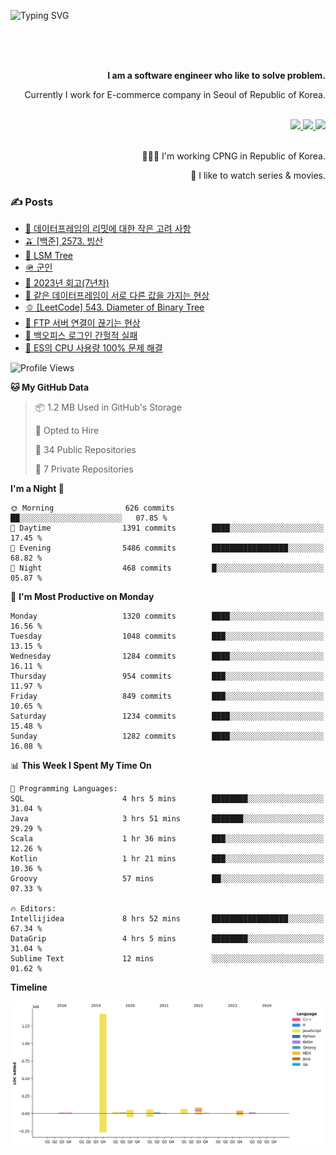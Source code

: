 ![Typing SVG](https://readme-typing-svg.herokuapp.com/?lines=Hello,+I'm+Changkwon+😎&height=150&width=1024&size=40&color=458588&background=282828&center=true&vCenter=true&multiline=false&duration=2000&pause=0)

<div align=right>
  <br/>
  <br/>  
  <br/>
  
  **I am a software engineer who like to solve problem.**<br/>
  
  Currently I work for E-commerce company in Seoul of Republic of Korea.<br/>
  <br/>

  <a href="https://www.linkedin.com/in/spearkkk/" target="_blank">
    <img src="https://img.shields.io/badge/LinkedIn-305D61.svg?&style=for-the-badge&logo=linkedin&logoColor=ffffff&labelColor=305D61&logoWidth=20"/>
  </a>
  <a href="http://spearkkk.dev/en/resume/" target="_blank">
    <img src="https://img.shields.io/badge/resume-305D61.svg?&style=for-the-badge&logo=ReadtheDocs&logoColor=ffffff&labelColor=305D61&logoWidth=20"/>
  </a>
  <a href="https://spearkkk.dev/" target="_blank">
    <img src="https://img.shields.io/badge/blog-305D61.svg?&style=for-the-badge&logo=ReadtheDocs&logoColor=ffffff&labelColor=305D61&logoWidth=20"/>
  </a>
  
  <br/>
  <br/>
  
  👨🏼‍💻 I'm working CPNG in Republic of Korea.
  <br/>
  
  🍿 I like to watch series & movies.
  <br/>

</div>
  
<div align=left>
  
  <div>
    
  ### ✍️ Posts
    
  </div>
  
  <!-- BLOGPOSTS:START -->
- [🍄 데이터프레임의 리밋에 대한 작은 고려 사항](https://spearkkk.dev/dataframe-limit)
- [🫒 [백준] 2573. 빙산](https://spearkkk.dev/%EB%B0%B1%EC%A4%80-2573-%EB%B9%99%EC%82%B0)
- [🌽 LSM Tree](https://spearkkk.dev/lsm-tree)
- [🪖 군인](https://spearkkk.dev/soldier)
- [📝 2023년 회고(7년차)](https://spearkkk.dev/7%EB%85%84%EC%B0%A8-%ED%9A%8C%EA%B3%A0)
- [🍞 같은 데이터프레임이 서로 다른 값을 가지는 현상](https://spearkkk.dev/two-dataframe-have-another-value)
- [🫑 [LeetCode] 543. Diameter of Binary Tree](https://spearkkk.dev/leetcode-543-diameter-of-binary-tree)
- [🍂 FTP 서버 연결이 끊기는 현상](https://spearkkk.dev/ftp-server-connection-failure)
- [🍆 백오피스 로그인 간헐적 실패](https://spearkkk.dev/back-office-login-failure)
- [🧄 ES의 CPU 사용량 100% 문제 해결](https://spearkkk.dev/es-cpu-100-trouble-shooting)
<!-- BLOGPOSTS:END -->

  
<!--START_SECTION:waka-->
![Profile Views](http://img.shields.io/badge/Profile%20Views-0-blue)

**🐱 My GitHub Data** 

> 📦 1.2 MB Used in GitHub's Storage 
 > 
> 💼 Opted to Hire
 > 
> 📜 34 Public Repositories 
 > 
> 🔑 7 Private Repositories 
 > 
**I'm a Night 🦉** 

```text
🌞 Morning                626 commits         ██░░░░░░░░░░░░░░░░░░░░░░░   07.85 % 
🌆 Daytime                1391 commits        ████░░░░░░░░░░░░░░░░░░░░░   17.45 % 
🌃 Evening                5486 commits        █████████████████░░░░░░░░   68.82 % 
🌙 Night                  468 commits         █░░░░░░░░░░░░░░░░░░░░░░░░   05.87 % 
```
📅 **I'm Most Productive on Monday** 

```text
Monday                   1320 commits        ████░░░░░░░░░░░░░░░░░░░░░   16.56 % 
Tuesday                  1048 commits        ███░░░░░░░░░░░░░░░░░░░░░░   13.15 % 
Wednesday                1284 commits        ████░░░░░░░░░░░░░░░░░░░░░   16.11 % 
Thursday                 954 commits         ███░░░░░░░░░░░░░░░░░░░░░░   11.97 % 
Friday                   849 commits         ███░░░░░░░░░░░░░░░░░░░░░░   10.65 % 
Saturday                 1234 commits        ████░░░░░░░░░░░░░░░░░░░░░   15.48 % 
Sunday                   1282 commits        ████░░░░░░░░░░░░░░░░░░░░░   16.08 % 
```


📊 **This Week I Spent My Time On** 

```text
💬 Programming Languages: 
SQL                      4 hrs 5 mins        ████████░░░░░░░░░░░░░░░░░   31.04 % 
Java                     3 hrs 51 mins       ███████░░░░░░░░░░░░░░░░░░   29.29 % 
Scala                    1 hr 36 mins        ███░░░░░░░░░░░░░░░░░░░░░░   12.26 % 
Kotlin                   1 hr 21 mins        ███░░░░░░░░░░░░░░░░░░░░░░   10.36 % 
Groovy                   57 mins             ██░░░░░░░░░░░░░░░░░░░░░░░   07.33 % 

🔥 Editors: 
Intellijidea             8 hrs 52 mins       █████████████████░░░░░░░░   67.34 % 
DataGrip                 4 hrs 5 mins        ████████░░░░░░░░░░░░░░░░░   31.04 % 
Sublime Text             12 mins             ░░░░░░░░░░░░░░░░░░░░░░░░░   01.62 % 
```

**Timeline**

![Lines of Code chart](https://raw.githubusercontent.com/spearkkk/spearkkk/main/assets/bar_graph.png)


<!--END_SECTION:waka-->
</div>

